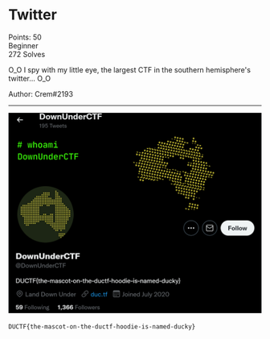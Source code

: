 # Twitter

Points: 50  
Beginner  
272 Solves  



O_O I spy with my little eye, the largest CTF in the southern hemisphere's twitter... O_O

Author: Crem#2193

-------------

![](twitter-01.png)

```DUCTF{the-mascot-on-the-ductf-hoodie-is-named-ducky}```



